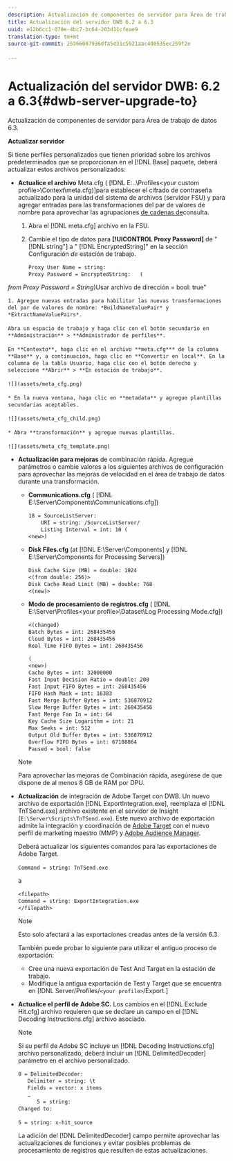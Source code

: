 ```yaml
---
description: Actualización de componentes de servidor para Área de trabajo de datos 6.3.
title: Actualización del servidor DWB 6.2 a 6.3
uuid: e12b6cc1-070e-4bc7-bc64-203d11cfeae9
translation-type: tm+mt
source-git-commit: 25366087936dfa5e31c5921aac400535ec259f2e

---
```



# Actualización del servidor DWB: 6.2 a 6.3{#dwb-server-upgrade-to}

Actualización de componentes de servidor para Área de trabajo de datos 6.3.

**Actualizar servidor**

Si tiene perfiles personalizados que tienen prioridad sobre los archivos predeterminados que se proporcionan en el [!DNL Base] paquete, deberá actualizar estos archivos personalizados:

* **Actualice el archivo** Meta.cfg ( [!DNL E:\..\Profiles\<your custom profile>\Context\meta.cfg)]para establecer el cifrado de contraseña actualizado para la unidad del sistema de archivos (servidor FSU) y para agregar entradas para las transformaciones del par de valores de nombre para aprovechar las agrupaciones [de cadenas de](../../../../home/c-inst-svr/c-upgrd-uninst-sftwr/c-upgrd-sftwr/c-6-2-to-6-3-upgrade.md#concept-42f74911b5714219a359b719badac8e0)consulta.

   1. Abra el [!DNL meta.cfg] archivo en la FSU.
   1. Cambie el tipo de datos para **[!UICONTROL Proxy Password]** de &quot; [!DNL string"] a &quot; [!DNL EncryptedString]&quot; en la sección Configuración *de* estación de trabajo.

      ```
      Proxy User Name = string: 
      Proxy Password = EncryptedString:   ( 
      
<i>from Proxy Password = String</i>)Usar archivo de dirección = bool: true&quot;

    1. Agregue nuevas entradas para habilitar las nuevas transformaciones del par de valores de nombre: *BuildNameValuePair* y *ExtractNameValuePairs*.
    
    Abra un espacio de trabajo y haga clic con el botón secundario en **Administración** > **Administrador de perfiles**.
    
    En **Contexto**, haga clic en el archivo **meta.cfg*** de la columna **Base** y, a continuación, haga clic en **Convertir en local**. En la columna de la tabla Usuario, haga clic con el botón derecho y seleccione **Abrir** > **En estación de trabajo**.
    
    ![](assets/meta_cfg.png)
    
    * En la nueva ventana, haga clic en **metadata** y agregue plantillas secundarias aceptables.
    
    ![](assets/meta_cfg_child.png)
    
    * Abra **transformación** y agregue nuevas plantillas.
    
    ![](assets/meta_cfg_template.png)

* **Actualización para mejoras** de combinación rápida. Agregue parámetros o cambie valores a los siguientes archivos de configuración para aprovechar las mejoras de velocidad en el área de trabajo de datos durante una transformación.

   * **Communications.cfg** ( [!DNL E:\Server\Components\Communications.cfg])

      ```
      18 = SourceListServer:  
          URI = string: /SourceListServer/ 
          Listing Interval = int: 10 ( 
      <new>)
      ```

   * **Disk Files.cfg** (at [!DNL E:\Server\Components] y [!DNL E:\Server\Components for Processing Servers])

      ```
      Disk Cache Size (MB) = double: 1024  
      <(from double: 256)> 
      Disk Cache Read Limit (MB) = double: 768  
      <(new)>
      ```

   * **Modo de procesamiento de registros.cfg** ( [!DNL E:\Server\Profiles\<your profile>\Dataset\Log Processing Mode.cfg])

      ```
      <(changed) 
      Batch Bytes = int: 268435456 
      Cloud Bytes = int: 268435456 
      Real Time FIFO Bytes = int: 268435456
      ```

      ```
      ( 
      <new>) 
      Cache Bytes = int: 32000000 
      Fast Input Decision Ratio = double: 200 
      Fast Input FIFO Bytes = int: 268435456 
      FIFO Hash Mask = int: 16383 
      Fast Merge Buffer Bytes = int: 536870912 
      Slow Merge Buffer Bytes = int: 268435456 
      Fast Merge Fan In = int: 64 
      Key Cache Size Logarithm = int: 21 
      Max Seeks = int: 512 
      Output Old Buffer Bytes = int: 536870912 
      Overflow FIFO Bytes = int: 67108864 
      Paused = bool: false
      ```
   >[!NOTE]
   >
   >Para aprovechar las mejoras de Combinación rápida, asegúrese de que dispone de al menos 8 GB de RAM por DPU.

* **Actualización** de integración de Adobe Target con DWB. Un nuevo archivo de exportación [!DNL ExportIntegration.exe], reemplaza el [!DNL TnTSend.exe] archivo existente en el servidor de Insight (`E:\Server\Scripts\TnTSend.exe`). Este nuevo archivo de exportación admite la integración y coordinación de [Adobe Target](https://www.adobe.com/marketing/target.html) con el nuevo perfil de marketing maestro (MMP) y [Adobe Audience Manager](https://www.adobe.com/analytics/audience-manager.html).

   Deberá actualizar los siguientes comandos para las exportaciones de Adobe Target.

   `Command = string: TnTSend.exe`

   a

   ```
   <filepath>
   Command = string: ExportIntegration.exe 
   </filepath>
   ```

   >[!NOTE]
   >
   >Esto solo afectará a las exportaciones creadas antes de la versión 6.3.

   También puede probar lo siguiente para utilizar el antiguo proceso de exportación:

   * Cree una nueva exportación de Test And Target en la estación de trabajo.
   * Modifique la antigua exportación de Test y Target que se encuentra en [!DNL Server/Profiles/`<your profile>`/Export.]

* **Actualice el perfil de Adobe SC.** Los cambios en el [!DNL Exclude Hit.cfg] archivo requieren que se declare un campo en el [!DNL Decoding Instructions.cfg] archivo asociado.

   >[!NOTE]
   >
   >Si su perfil de Adobe SC incluye un [!DNL Decoding Instructions.cfg] archivo personalizado, deberá incluir un [!DNL DelimitedDecoder] parámetro en el archivo personalizado.

   ```
   0 = DelimitedDecoder: 
      Delimiter = string: \t 
      Fields = vector: x items 
      …  
         5 = string: 
   Changed to: 
   
   5 = string: x-hit_source
   ```

   La adición del [!DNL DelimitedDecoder] campo permite aprovechar las actualizaciones de funciones y evitar posibles problemas de procesamiento de registros que resulten de estas actualizaciones.
